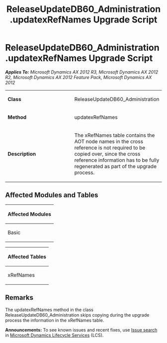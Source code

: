 ﻿---
title: ReleaseUpdateDB60_Administration.updatexRefNames Upgrade Script
TOCTitle: ReleaseUpdateDB60_Administration.updatexRefNames Upgrade Script
ms:assetid: 4d4d4ea0-5b3f-176a-d4c0-f3634e93aa75
ms:mtpsurl: https://msdn.microsoft.com/en-us/library/JJ685428(v=AX.60)
ms:contentKeyID: 49708134
ms.date: 05/18/2015
mtps_version: v=AX.60
---

# ReleaseUpdateDB60\_Administration.updatexRefNames Upgrade Script 


_**Applies To:** Microsoft Dynamics AX 2012 R3, Microsoft Dynamics AX 2012 R2, Microsoft Dynamics AX 2012 Feature Pack, Microsoft Dynamics AX 2012_

<table>
<colgroup>
<col style="width: 50%" />
<col style="width: 50%" />
</colgroup>
<tbody>
<tr class="odd">
<td><p><strong>Class</strong></p></td>
<td><p>ReleaseUpdateDB60_Administration</p></td>
</tr>
<tr class="even">
<td><p><strong>Method</strong></p></td>
<td><p>updatexRefNames</p></td>
</tr>
<tr class="odd">
<td><p><strong>Description</strong></p></td>
<td><p>The xRefNames table contains the AOT node names in the cross reference is not required to be copied over, since the cross reference information has to be fully regenerated as part of the upgrade process.</p></td>
</tr>
</tbody>
</table>


## Affected Modules and Tables

<table>
<colgroup>
<col style="width: 100%" />
</colgroup>
<thead>
<tr class="header">
<th><p>Affected Modules</p></th>
</tr>
</thead>
<tbody>
<tr class="odd">
<td><p>Basic</p></td>
</tr>
</tbody>
</table>


<table>
<colgroup>
<col style="width: 100%" />
</colgroup>
<thead>
<tr class="header">
<th><p>Affected Tables</p></th>
</tr>
</thead>
<tbody>
<tr class="odd">
<td><p>xRefNames</p></td>
</tr>
</tbody>
</table>


## Remarks

The updatexRefNames method in the class ReleaseUpdateDB60\_Administration skips copying during the upgrade process the information in the xRefNames table.

  
**Announcements:** To see known issues and recent fixes, use [Issue search](http://go.microsoft.com/fwlink/?linkid=389258) in [Microsoft Dynamics Lifecycle Services](http://go.microsoft.com/fwlink/?linkid=306505) (LCS).

